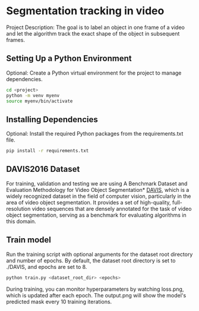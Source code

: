# Segmentation tracking in video

Project Description: The goal is to label an object in one frame of a video and let the algorithm track the exact shape of the object in subsequent frames.

## Setting Up a Python Environment

Optional: Create a Python virtual environment for the project to manage dependencies.

```bash
cd <project>
python -m venv myenv
source myenv/bin/activate
```

## Installing Dependencies

Optional: Install the required Python packages from the requirements.txt file.

```bash
pip install -r requirements.txt
```

## DAVIS2016 Dataset

For training, validation and testing we are using A Benchmark Dataset and Evaluation Methodology for Video Object Segmentation\* [DAVIS](https://davischallenge.org/index.html), which is a widely recognized dataset in the field of computer vision, particularly in the area of video object segmentation. It provides a set of high-quality, full-resolution video sequences that are densely annotated for the task of video object segmentation, serving as a benchmark for evaluating algorithms in this domain.

## Train model

Run the training script with optional arguments for the dataset root directory and number of epochs. By default, the dataset root directory is set to ./DAVIS, and epochs are set to 8.

```bash
python train.py <dataset_root_dir> <epochs>
```

During training, you can monitor hyperparameters by watching loss.png, which is updated after each epoch. The output.png will show the model's predicted mask every 10 training iterations.
